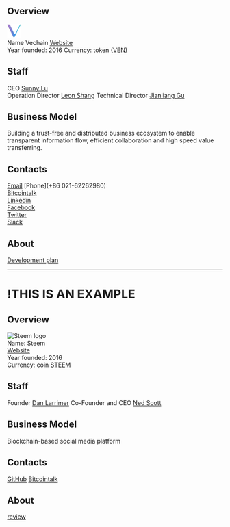 ## Overview
![Vechain logo](../projects/logo/vechain.png)  
Name  Vechain
[Website](https://www.vechain.com)  
Year founded: 2016 
Currency: token [(VEN)](https://coinmarketcap.com/currencies/vechain/)  
## Staff 
CEO [Sunny Lu](../people/sunny_lu.md)  
Operation Director [Leon Shang](../people/leon_shang.md)
Technical Director [Jianliang Gu](../people/jianliang_gu.md)  

## Business Model
Building a trust-free and distributed business ecosystem to enable transparent information flow, efficient collaboration and high speed value transferring. 
## Contacts
[Email](info@vechain.com)
[Phone](+86 021-62262980)   
[Bitcointalk](https://bitcointalk.org/index.php?topic=2129937.0)   
[Linkedin](https://www.linkedin.com/showcase/10692402/)   
[Facebook](https://www.facebook.com/vechain/)    
[Twitter](https://twitter.com/vechain1)    
[Slack](http://invite.vechain.com/)  

## About 
[Development plan](https://cdn.vechain.com/vechain_ico_ideas_of_development_en.pdf) 


---


# !THIS IS AN EXAMPLE

## Overview  
![Steem logo](https://files.coinmarketcap.com/static/img/coins/32x32/steem.png)  
   Name: Steem  
   [Website](https://steem.io/)  
   Year founded: 2016  
   Currency: coin [STEEM](https://coinmarketcap.com/currencies/steem/)  
## Staff
   Founder [Dan Larrimer](/people/dan_larrimer.md)
   Co-Founder and CEO [Ned Scott](/people/ned_scott.md)
## Business Model
   Blockchain-based social media platform
## Contacts
   [GitHub](https://github.com/steemit) 
   [Bitcointalk](https://bitcointalk.org/index.php?topic=1466593) 
## About 
   [review](https://www.reddit.com/r/CryptoCurrency/comments/6hqh3w/steem_dollars_facebook_killer/) 
